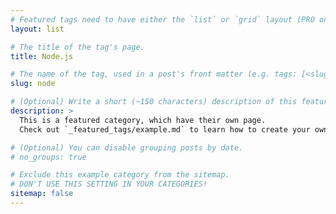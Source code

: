 ```yaml
---
# Featured tags need to have either the `list` or `grid` layout (PRO only).
layout: list

# The title of the tag's page.
title: Node.js

# The name of the tag, used in a post's front matter (e.g. tags: [<slug>]).
slug: node

# (Optional) Write a short (~150 characters) description of this featured tag.
description: >
  This is a featured category, which have their own page.
  Check out `_featured_tags/example.md` to learn how to create your own.

# (Optional) You can disable grouping posts by date.
# no_groups: true

# Exclude this example category from the sitemap.
# DON'T USE THIS SETTING IN YOUR CATEGORIES!
sitemap: false
---
```

